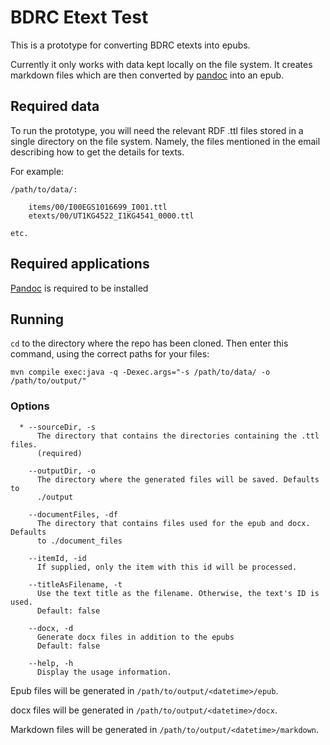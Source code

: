 # BDRC Etext Test

This is a prototype for converting BDRC etexts into epubs.

Currently it only works with data kept locally on the file system. It creates markdown files which are then converted by [pandoc](http://pandoc.org/) into an epub.

## Required data

To run the prototype, you will need the relevant RDF .ttl files stored in a single directory on the file system. Namely, the files mentioned in the email describing how to get the details for texts.

For example:

    /path/to/data/:
    
        items/00/I00EGS1016699_I001.ttl
        etexts/00/UT1KG4522_I1KG4541_0000.ttl

    etc.
        
## Required applications

[Pandoc](http://pandoc.org/) is required to be installed

## Running

`cd` to the directory where the repo has been cloned. Then enter this command, using the correct paths for your files:

    mvn compile exec:java -q -Dexec.args="-s /path/to/data/ -o /path/to/output/"

### Options

      * --sourceDir, -s
          The directory that contains the directories containing the .ttl files. 
          (required) 
          
        --outputDir, -o
          The directory where the generated files will be saved. Defaults to 
          ./output 
          
        --documentFiles, -df
          The directory that contains files used for the epub and docx. Defaults 
          to ./document_files
          
        --itemId, -id
          If supplied, only the item with this id will be processed.
          
        --titleAsFilename, -t
          Use the text title as the filename. Otherwise, the text's ID is used.
          Default: false
          
        --docx, -d
          Generate docx files in addition to the epubs
          Default: false
          
        --help, -h
          Display the usage information.

Epub files will be generated in `/path/to/output/<datetime>/epub`.

docx files will be generated in `/path/to/output/<datetime>/docx`.

Markdown files will be generated in `/path/to/output/<datetime>/markdown`.

